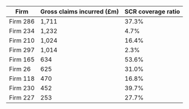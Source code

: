 | Firm | Gross claims incurred (£m) | SCR coverage ratio |
|---|---|---|
| Firm 286 | 1,711 | 37.3% |
| Firm 234 | 1,232 | 4.7% |
| Firm 210 | 1,024 | 16.4% |
| Firm 297 | 1,014 | 2.3% |
| Firm 165 | 634 | 53.6% |
| Firm 26 | 625 | 31.0% |
| Firm 118 | 470 | 16.8% |
| Firm 230 | 452 | 39.7% |
| Firm 227 | 253 | 27.7% |
